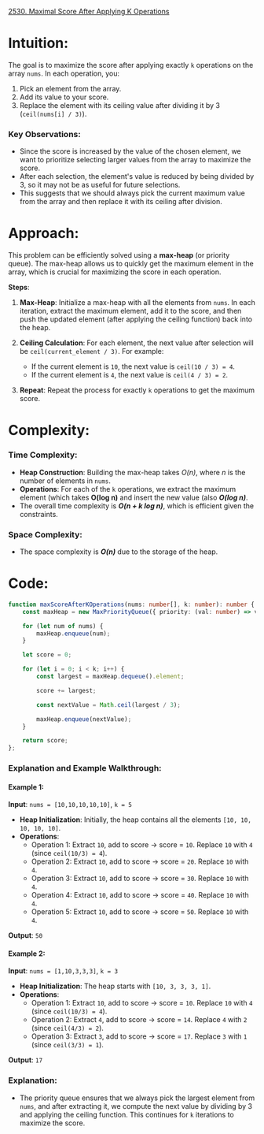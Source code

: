 [2530. Maximal Score After Applying K Operations](https://leetcode.com/problems/maximal-score-after-applying-k-operations/)

# Intuition:

The goal is to maximize the score after applying exactly `k` operations on the array `nums`. In each operation, you:
1. Pick an element from the array.
2. Add its value to your score.
3. Replace the element with its ceiling value after dividing it by 3 (`ceil(nums[i] / 3)`).

### Key Observations:
- Since the score is increased by the value of the chosen element, we want to prioritize selecting larger values from the array to maximize the score.
- After each selection, the element's value is reduced by being divided by 3, so it may not be as useful for future selections.
- This suggests that we should always pick the current maximum value from the array and then replace it with its ceiling after division.

# Approach:

This problem can be efficiently solved using a **max-heap** (or priority queue). The max-heap allows us to quickly get the maximum element in the array, which is crucial for maximizing the score in each operation.

**Steps**:
1. **Max-Heap**: Initialize a max-heap with all the elements from `nums`. In each iteration, extract the maximum element, add it to the score, and then push the updated element (after applying the ceiling function) back into the heap.
   
2. **Ceiling Calculation**: For each element, the next value after selection will be `ceil(current_element / 3)`. For example:
   - If the current element is `10`, the next value is `ceil(10 / 3) = 4`.
   - If the current element is `4`, the next value is `ceil(4 / 3) = 2`.

3. **Repeat**: Repeat the process for exactly `k` operations to get the maximum score.

# Complexity:
### Time Complexity:
- **Heap Construction**: Building the max-heap takes *O(n)*, where *n* is the number of elements in `nums`.
- **Operations**: For each of the `k` operations, we extract the maximum element (which takes **O(log n)** and insert the new value (also ***O(log n)***.
- The overall time complexity is ***O(n + k log n)***, which is efficient given the constraints.

### Space Complexity:
- The space complexity is ***O(n)*** due to the storage of the heap.

# Code:

```typescript
function maxScoreAfterKOperations(nums: number[], k: number): number {
    const maxHeap = new MaxPriorityQueue({ priority: (val: number) => val });

    for (let num of nums) {
        maxHeap.enqueue(num);
    }

    let score = 0;

    for (let i = 0; i < k; i++) {
        const largest = maxHeap.dequeue().element;

        score += largest;

        const nextValue = Math.ceil(largest / 3);

        maxHeap.enqueue(nextValue);
    }

    return score;
};

```

### Explanation and Example Walkthrough:

#### Example 1:
**Input**: `nums = [10,10,10,10,10]`, `k = 5`

- **Heap Initialization**: Initially, the heap contains all the elements `[10, 10, 10, 10, 10]`.
- **Operations**:
  - Operation 1: Extract `10`, add to score -> score = `10`. Replace `10` with `4` (since `ceil(10/3) = 4`).
  - Operation 2: Extract `10`, add to score -> score = `20`. Replace `10` with `4`.
  - Operation 3: Extract `10`, add to score -> score = `30`. Replace `10` with `4`.
  - Operation 4: Extract `10`, add to score -> score = `40`. Replace `10` with `4`.
  - Operation 5: Extract `10`, add to score -> score = `50`. Replace `10` with `4`.
  
**Output**: `50`

#### Example 2:
**Input**: `nums = [1,10,3,3,3]`, `k = 3`

- **Heap Initialization**: The heap starts with `[10, 3, 3, 3, 1]`.
- **Operations**:
  - Operation 1: Extract `10`, add to score -> score = `10`. Replace `10` with `4` (since `ceil(10/3) = 4`).
  - Operation 2: Extract `4`, add to score -> score = `14`. Replace `4` with `2` (since `ceil(4/3) = 2`).
  - Operation 3: Extract `3`, add to score -> score = `17`. Replace `3` with `1` (since `ceil(3/3) = 1`).
  
**Output**: `17`

### Explanation:
- The priority queue ensures that we always pick the largest element from `nums`, and after extracting it, we compute the next value by dividing by 3 and applying the ceiling function. This continues for `k` iterations to maximize the score.